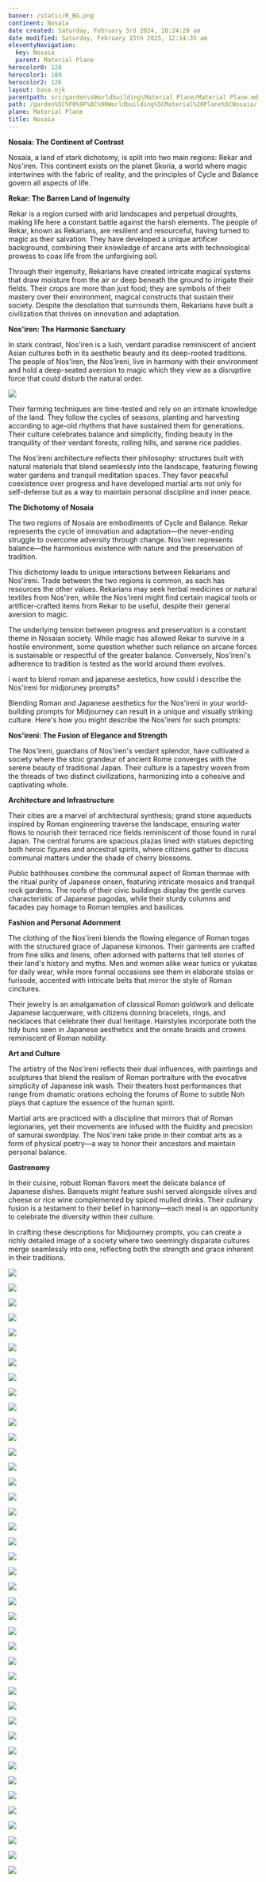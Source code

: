 ```yaml
---
banner: /static/R_BG.png
continent: Nosaia
date created: Saturday, February 3rd 2024, 10:24:28 am
date modified: Saturday, February 15th 2025, 12:14:35 am
eleventyNavigation:
  key: Nosaia
  parent: Material Plane
herocolor0: 120
herocolor1: 189
herocolor2: 126
layout: base.njk
parentpath: src/garden\🌐Worldbuilding\Material Plane/Material Plane.md
path: /garden%5C%F0%9F%8C%90Worldbuilding%5CMaterial%20Plane%5CNosaia/
plane: Material Plane
title: Nosaia
---
```


**Nosaia: The Continent of Contrast**

Nosaia, a land of stark dichotomy, is split into two main regions: Rekar and Nos'iren. This continent exists on the planet Skoria, a world where magic intertwines with the fabric of reality, and the principles of Cycle and Balance govern all aspects of life.

**Rekar: The Barren Land of Ingenuity**

Rekar is a region cursed with arid landscapes and perpetual droughts, making life here a constant battle against the harsh elements. The people of Rekar, known as Rekarians, are resilient and resourceful, having turned to magic as their salvation. They have developed a unique artificer background, combining their knowledge of arcane arts with technological prowess to coax life from the unforgiving soil.

Through their ingenuity, Rekarians have created intricate magical systems that draw moisture from the air or deep beneath the ground to irrigate their fields. Their crops are more than just food; they are symbols of their mastery over their environment, magical constructs that sustain their society. Despite the desolation that surrounds them, Rekarians have built a civilization that thrives on innovation and adaptation.

**Nos'iren: The Harmonic Sanctuary**

In stark contrast, Nos'iren is a lush, verdant paradise reminiscent of ancient Asian cultures both in its aesthetic beauty and its deep-rooted traditions. The people of Nos'iren, the Nos'ireni, live in harmony with their environment and hold a deep-seated aversion to magic which they view as a disruptive force that could disturb the natural order.

![](/static/Bare%20Acer.png)

Their farming techniques are time-tested and rely on an intimate knowledge of the land. They follow the cycles of seasons, planting and harvesting according to age-old rhythms that have sustained them for generations. Their culture celebrates balance and simplicity, finding beauty in the tranquility of their verdant forests, rolling hills, and serene rice paddies.

The Nos'ireni architecture reflects their philosophy: structures built with natural materials that blend seamlessly into the landscape, featuring flowing water gardens and tranquil meditation spaces. They favor peaceful coexistence over progress and have developed martial arts not only for self-defense but as a way to maintain personal discipline and inner peace.

**The Dichotomy of Nosaia**

The two regions of Nosaia are embodiments of Cycle and Balance. Rekar represents the cycle of innovation and adaptation—the never-ending struggle to overcome adversity through change. Nos'iren represents balance—the harmonious existence with nature and the preservation of tradition.

This dichotomy leads to unique interactions between Rekarians and Nos'ireni. Trade between the two regions is common, as each has resources the other values. Rekarians may seek herbal medicines or natural textiles from Nos'iren, while the Nos'ireni might find certain magical tools or artificer-crafted items from Rekar to be useful, despite their general aversion to magic.

The underlying tension between progress and preservation is a constant theme in Nosaian society. While magic has allowed Rekar to survive in a hostile environment, some question whether such reliance on arcane forces is sustainable or respectful of the greater balance. Conversely, Nos'ireni's adherence to tradition is tested as the world around them evolves.

 i want to blend roman and japanese aestetics, how could i describe the Nos'ireni for midjoruney prompts?

Blending Roman and Japanese aesthetics for the Nos'ireni in your world-building prompts for Midjourney can result in a unique and visually striking culture. Here's how you might describe the Nos'ireni for such prompts:

**Nos'ireni: The Fusion of Elegance and Strength**

The Nos'ireni, guardians of Nos'iren's verdant splendor, have cultivated a society where the stoic grandeur of ancient Rome converges with the serene beauty of traditional Japan. Their culture is a tapestry woven from the threads of two distinct civilizations, harmonizing into a cohesive and captivating whole.

**Architecture and Infrastructure**

Their cities are a marvel of architectural synthesis; grand stone aqueducts inspired by Roman engineering traverse the landscape, ensuring water flows to nourish their terraced rice fields reminiscent of those found in rural Japan. The central forums are spacious plazas lined with statues depicting both heroic figures and ancestral spirits, where citizens gather to discuss communal matters under the shade of cherry blossoms.

Public bathhouses combine the communal aspect of Roman thermae with the ritual purity of Japanese onsen, featuring intricate mosaics and tranquil rock gardens. The roofs of their civic buildings display the gentle curves characteristic of Japanese pagodas, while their sturdy columns and facades pay homage to Roman temples and basilicas.

**Fashion and Personal Adornment**

The clothing of the Nos'ireni blends the flowing elegance of Roman togas with the structured grace of Japanese kimonos. Their garments are crafted from fine silks and linens, often adorned with patterns that tell stories of their land's history and myths. Men and women alike wear tunics or yukatas for daily wear, while more formal occasions see them in elaborate stolas or furisode, accented with intricate belts that mirror the style of Roman cinctures.

Their jewelry is an amalgamation of classical Roman goldwork and delicate Japanese lacquerware, with citizens donning bracelets, rings, and necklaces that celebrate their dual heritage. Hairstyles incorporate both the tidy buns seen in Japanese aesthetics and the ornate braids and crowns reminiscent of Roman nobility.

**Art and Culture**

The artistry of the Nos'ireni reflects their dual influences, with paintings and sculptures that blend the realism of Roman portraiture with the evocative simplicity of Japanese ink wash. Their theaters host performances that range from dramatic orations echoing the forums of Rome to subtle Noh plays that capture the essence of the human spirit.

Martial arts are practiced with a discipline that mirrors that of Roman legionaries, yet their movements are infused with the fluidity and precision of samurai swordplay. The Nos'ireni take pride in their combat arts as a form of physical poetry—a way to honor their ancestors and maintain personal balance.

**Gastronomy**

In their cuisine, robust Roman flavors meet the delicate balance of Japanese dishes. Banquets might feature sushi served alongside olives and cheese or rice wine complemented by spiced mulled drinks. Their culinary fusion is a testament to their belief in harmony—each meal is an opportunity to celebrate the diversity within their culture.

In crafting these descriptions for Midjourney prompts, you can create a richly detailed image of a society where two seemingly disparate cultures merge seamlessly into one, reflecting both the strength and grace inherent in their traditions.

![](/static/Verdant%20Shield%20Wall.png)

![](/static/Verdant%20Cradle.png)

![](/static/Verdant%20%20Awakening.png)

![](/static/Terramancer%27s%20Confluence.png)

![](/static/shared_ai_account_young_green_samurai_greeting_the_populus_ho_81520987-54fd-4759-9934-55f0d548bf7d_3.png)

![](/static/shared_ai_account_simple_fantasy_concept_magic_runes_alligned_ff344e30-7b8a-4245-9ae8-60e34cdc6492_0.png)

![](/static/shared_ai_account_fantasy_concept_art_of_a_stone_artifact_with__683f2b1b-c879-48f8-bf27-ef6979d3c5be.png)

![](/static/shared_ai_account_fantasy_concept_art_of_a_stone_artifact_wit_971adcb4-882a-4e2f-b1e1-a9cb82905d68_1.png)

![](/static/shared_ai_account_fantasy_concept_art_of_a_artifact_with_energy_6045b8a4-34f1-4567-afa7-0df29ce8e588.png)

![](/static/shared_ai_account_closeup_concept_art_of_a_artifact_classical_a9c9d6d7-918d-4532-ab93-e790a965e4ef_2.png)

![](/static/Seed%20of%20Emergance.png)

![](/static/Seed%20of%20Protection.png)

![](/static/second%20harvest.png)

![](/static/Rootbound%20Ancient.png)

![](/static/Ral.png)

![](/static/Rootbound%20Ancient.png)

![](/static/Plow.png)

![](/static/Pasted%20image%2020240204034658.png)

![](/static/Pasted%20image%2020240204030322.png)

![](/static/Orchard%20Channeler.png)

![](/static/Nurtzring%20Stone.png)

![](/static/Nosaia%27s%20Bounty.png)

![](/static/Nosaia%20Bowman.png)

![](/static/Nos%27ireni%20Soldier.png)

![](/static/Nern%2C%20One%20with%20the%20Growth.png)

![](/static/Meadowguard%20Cook.png)

![](/static/Lush%20Field.png)

![](/static/Loyal%20Farmer.png)

![](/static/Hay%20Outfitter.png)

![](/static/Harvest%20Warden.png)

![](/static/Field%20Marshal%20of%20Abundance.png)

![](/static/Farming%20Scythe.png)

![](/static/Endless%20Stocks.png)

![](/static/Endless%20Stocks.png)

![](/static/Croptoched%20Peasant.png)

![](/static/Crop%20Elemental.png)

![](/static/Crop%20Elemental.png)

![](/static/Crop%20Channeler.png)

![](/static/Covered%20Field.png)

![](/static/collossal%20Grothbringer.png)

![](/static/Carefull%20Harvest.png)
